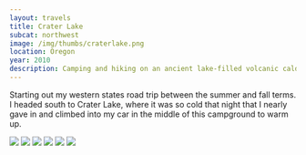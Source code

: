 ```yaml
--- 
layout: travels
title: Crater Lake
subcat: northwest
image: /img/thumbs/craterlake.png
location: Oregon
year: 2010
description: Camping and hiking on an ancient lake-filled volcanic caldera. 
---
```


Starting out my western states road trip between the summer and fall terms. I headed south to Crater Lake, where it was so cold that night that I nearly gave in and climbed into my car in the middle of this campground to warm up. 

 <img src="https://lh4.googleusercontent.com/-ToegGmTPlF8/T2Ku2DUd3uI/AAAAAAAACpU/9VhwGWlnLE8/w600-h450-no/IMG_0603.png">

 <img src="https://lh3.googleusercontent.com/-dmRdAJWYv3k/T2Ku1iOy-kI/AAAAAAAACpE/5UL_8hbGlQY/w600-h450-no/IMG_0600.png">

 <img src="https://lh3.googleusercontent.com/-bN8Og_9BII8/T2Ku0nxWQDI/AAAAAAAACo0/zevTjTRsPvg/w600-h450-no/IMG_0583.png">

 <img src="https://lh3.googleusercontent.com/-bmP63FIyCcg/T2Ku0jsGZUI/AAAAAAAACos/Q0qZU1FWtqI/w600-h450-no/IMG_0586.png">

 <img src="https://lh6.googleusercontent.com/-j2SWoewGRu0/T2Ku0tEhV_I/AAAAAAAACow/VHyK_2NB-uQ/w600-h450-no/IMG_0588.png">

 <img src="https://lh3.googleusercontent.com/--TqC1HM_YqQ/T2Ku1jXibeI/AAAAAAAACpI/zVBQhlRm-tk/w600-h450-no/IMG_0593.png">




